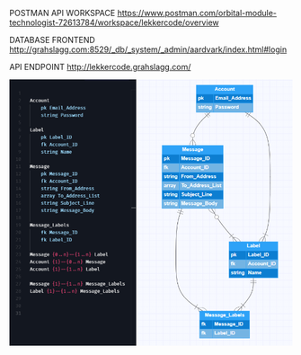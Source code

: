 POSTMAN API WORKSPACE
https://www.postman.com/orbital-module-technologist-72613784/workspace/lekkercode/overview

DATABASE FRONTEND
http://grahslagg.com:8529/_db/_system/_admin/aardvark/index.html#login

API ENDPOINT
http://lekkercode.grahslagg.com/

![ERD](erd.png)